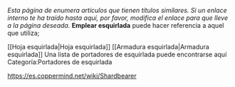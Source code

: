 *Esta página de  enumera artículos que tienen títulos similares.  Si un enlace interno te ha traído hasta aquí, por favor, modifica el enlace para que lleve a la página deseada.*
**Emplear esquirlada** puede hacer referencia a aquel que utiliza;

[[Hoja esquirlada\|Hoja esquirlada]]
[[Armadura esquirlada\|Armadura esquirlada]]
Una lista de portadores de esquirlada puede encontrarse aquí Categoría:Portadores de esquirlada



https://es.coppermind.net/wiki/Shardbearer